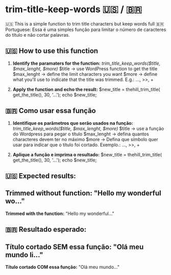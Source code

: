 
# trim-title-keep-words 🇺🇸 / 🇧🇷
🇺🇸 This is a simple function to trim title characters but keep words full
🇧🇷 Portuguese: Essa é uma simples função para limitar o número de caracteres do título e não cortar palavras. 

## 🇺🇸 How to use this function

 1. **Identify the paramaters for the function:**
	 *trim_title_keep_words($title, $max_lenght, $more)*
	 $title -> use WordPress function to get the title
	 $max_lenght -> define the limit characters you want
	 $more -> define what you'll use to indicate that the title was trimmed. E.g.: ..., >>, +
	 
2. **Apply the function and echo the result:**
$new_title = thehill_trim_title( get_the_title(), 30, '...');
echo $new_title;

## 🇧🇷 Como usar essa função
 1. **Identifique os parâmetros que serão usados na função:**
	 *trim_title_keep_words($title, $max_lenght, $more)*
	  $title -> use a função do Wordpress para pegar o título
	 $max_lenght -> defina quantos characteres devem ter no máximo
	 $more -> Defina que símbolo quer usar para indicar que o título foi cortado. Exemplo.: ..., >>, +
	 
2. **Aplique a função e imprima o resultado:**
$new_title = thehill_trim_title( get_the_title(), 30, '...');
echo $new_title;

## 🇺🇸 Expected results:
**Trimmed without function:**
"Hello my wonderful wo..."
--
**Trimmed with the function:**
"Hello my wonderful..."

## 🇧🇷 Resultado esperado:
**Título cortado SEM essa função:**
"Olá meu mundo li..."
--
**Título cortado COM essa função:**
"Olá meu mundo..."

